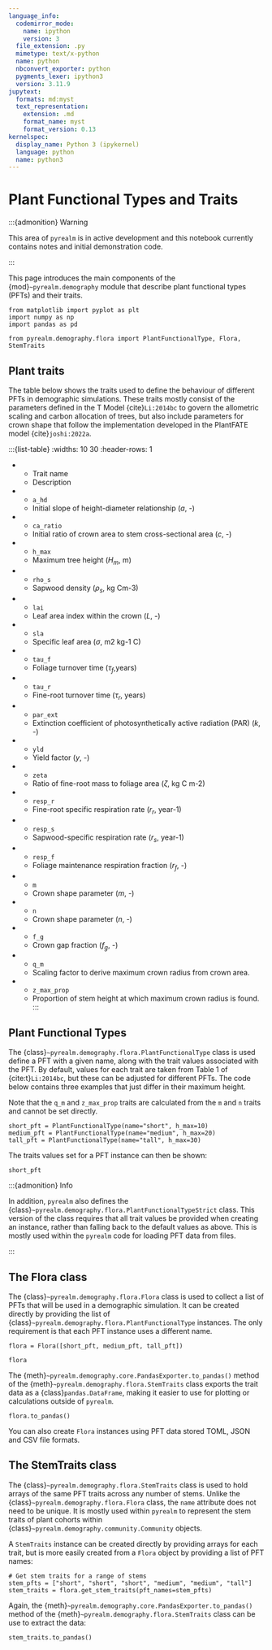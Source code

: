 ```yaml
---
language_info:
  codemirror_mode:
    name: ipython
    version: 3
  file_extension: .py
  mimetype: text/x-python
  name: python
  nbconvert_exporter: python
  pygments_lexer: ipython3
  version: 3.11.9
jupytext:
  formats: md:myst
  text_representation:
    extension: .md
    format_name: myst
    format_version: 0.13
kernelspec:
  display_name: Python 3 (ipykernel)
  language: python
  name: python3
---
```


# Plant Functional Types and Traits

:::{admonition} Warning

This area of `pyrealm` is in active development and this notebook currently contains
notes and initial demonstration code.

:::

This page introduces the main components of the {mod}`~pyrealm.demography` module that
describe plant functional types (PFTs) and their traits.

```{code-cell} ipython3
from matplotlib import pyplot as plt
import numpy as np
import pandas as pd

from pyrealm.demography.flora import PlantFunctionalType, Flora, StemTraits
```

## Plant traits

The table below shows the traits used to define the behaviour of different PFTs in
demographic simulations. These traits mostly consist of the parameters defined in the T
Model {cite}`Li:2014bc` to govern the allometric scaling and carbon allocation of trees,
but also include parameters for crown shape that follow the implementation developed in
the PlantFATE model {cite}`joshi:2022a`.

<!-- markdownlint-disable MD007 MD004 -->

:::{list-table}
:widths: 10 30
:header-rows: 1

* - Trait name
  - Description
* - `a_hd`
  - Initial slope of height-diameter relationship ($a$, -)
* - `ca_ratio`
  - Initial ratio of crown area to stem cross-sectional area ($c$, -)
* - `h_max`
  - Maximum tree height ($H_m$, m)
* - `rho_s`
  - Sapwood density ($\rho_s$, kg Cm-3)
* - `lai`
  - Leaf area index within the crown ($L$,  -)
* - `sla`
  - Specific leaf area ($\sigma$,  m2 kg-1 C)
* - `tau_f`
  - Foliage turnover time ($\tau_f$,years)
* - `tau_r`
  - Fine-root turnover time ($\tau_r$,  years)
* - `par_ext`
  - Extinction coefficient of photosynthetically active radiation (PAR) ($k$, -)
* - `yld`
  - Yield factor ($y$,  -)
* - `zeta`
  - Ratio of fine-root mass to foliage area ($\zeta$, kg C m-2)
* - `resp_r`
  - Fine-root specific respiration rate ($r_r$, year-1)
* - `resp_s`
  - Sapwood-specific respiration rate ($r_s$,  year-1)
* - `resp_f`
  - Foliage maintenance respiration fraction ($r_f$,  -)
* - `m`
  - Crown shape parameter ($m$, -)
* - `n`
  - Crown shape parameter ($n$, -)
* - `f_g`
  - Crown gap fraction ($f_g$, -)
* - `q_m`
  - Scaling factor to derive maximum crown radius from crown area.
* - `z_max_prop`
  - Proportion of stem height at which maximum crown radius is found.
:::

<!-- markdownlint-enable MD007 MD004 -->

## Plant Functional Types

The {class}`~pyrealm.demography.flora.PlantFunctionalType` class is used define a PFT
with a given name, along with the trait values associated with the PFT. By default,
values for each trait are taken from Table 1 of {cite:t}`Li:2014bc`, but these can be
adjusted for different PFTs. The code below contains three examples that just differ in
their maximum height.

Note that the `q_m` and `z_max_prop` traits are calculated from the `m` and `n` traits
and cannot be set directly.

```{code-cell} ipython3
short_pft = PlantFunctionalType(name="short", h_max=10)
medium_pft = PlantFunctionalType(name="medium", h_max=20)
tall_pft = PlantFunctionalType(name="tall", h_max=30)
```

The traits values set for a PFT instance can then be shown:

```{code-cell} ipython3
short_pft
```

:::{admonition} Info

In addition, `pyrealm` also defines the
{class}`~pyrealm.demography.flora.PlantFunctionalTypeStrict` class. This version of the
class requires that all trait values be provided when creating an instance, rather than
falling back to the default values as above. This is mostly used within the `pyrealm`
code for loading PFT data from files.

:::

## The Flora class

The {class}`~pyrealm.demography.flora.Flora` class is used to collect a list of PFTs
that will be used in a demographic simulation. It can be created directly by providing
the list of {class}`~pyrealm.demography.flora.PlantFunctionalType` instances. The only
requirement is that each PFT instance uses a different name.

```{code-cell} ipython3
flora = Flora([short_pft, medium_pft, tall_pft])

flora
```

The {meth}`~pyrealm.demography.core.PandasExporter.to_pandas()` method of the
{meth}`~pyrealm.demography.flora.StemTraits` class exports the trait data as a
{class}`pandas.DataFrame`, making it easier to use for plotting or calculations outside
of `pyrealm`.

```{code-cell} ipython3
flora.to_pandas()
```

You can also create `Flora` instances using PFT data stored TOML, JSON and CSV file
formats.

## The StemTraits class

The {class}`~pyrealm.demography.flora.StemTraits` class is used to hold arrays of the
same PFT traits across any number of stems. Unlike the
{class}`~pyrealm.demography.flora.Flora` class, the `name` attribute does not need to be
unique. It is mostly used within `pyrealm` to represent the stem traits of plant cohorts
within {class}`~pyrealm.demography.community.Community` objects.

A `StemTraits` instance can be created directly by providing arrays for each trait, but is
more easily created from a `Flora` object by providing a list of PFT names:

```{code-cell} ipython3
# Get stem traits for a range of stems
stem_pfts = ["short", "short", "short", "medium", "medium", "tall"]
stem_traits = flora.get_stem_traits(pft_names=stem_pfts)
```

Again, the {meth}`~pyrealm.demography.core.PandasExporter.to_pandas()` method of the
{meth}`~pyrealm.demography.flora.StemTraits` class can be use to extract the data:

```{code-cell} ipython3
stem_traits.to_pandas()
```
